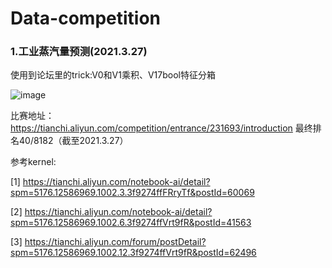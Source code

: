 # Data-competition
### 1.工业蒸汽量预测(2021.3.27)

使用到论坛里的trick:V0和V1乘积、V17bool特征分箱

![image](https://user-images.githubusercontent.com/37268836/112709873-d1089900-8ef7-11eb-8c3b-4660e43db4d3.png)

比赛地址：https://tianchi.aliyun.com/competition/entrance/231693/introduction  最终排名40/8182（截至2021.3.27）

参考kernel: 

[1] https://tianchi.aliyun.com/notebook-ai/detail?spm=5176.12586969.1002.3.3f9274ffFRryTf&postId=60069

[2] https://tianchi.aliyun.com/notebook-ai/detail?spm=5176.12586969.1002.6.3f9274ffVrt9fR&postId=41563
            
[3] https://tianchi.aliyun.com/forum/postDetail?spm=5176.12586969.1002.12.3f9274ffVrt9fR&postId=62496
 

